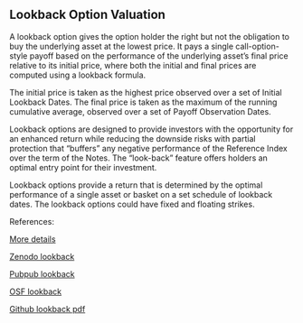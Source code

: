 ## Lookback Option Valuation
   
A lookback option gives the option holder the right but not the obligation to buy the underlying asset at the lowest price. It pays a single call-option-style payoff based on the performance of the underlying asset’s final price relative to its initial price, where both the initial and final prices are computed using a lookback formula.

The initial price is taken as the highest price observed over a set of Initial Lookback Dates. The final price is taken as the maximum of the running cumulative average, observed over a set of Payoff Observation Dates.

Lookback options are designed to provide investors with the opportunity for an enhanced return while reducing the downside risks with partial protection that “buffers” any negative performance of the Reference Index over the term of the Notes. The “look-back” feature offers holders an optimal entry point for their investment.

Lookback options provide a return that is determined by the optimal performance of a single asset or basket on a set schedule of lookback dates. The lookback options could have fixed and
floating strikes.



References:
   
[More details](./EqLookback-10.pdf)     
   
[Zenodo lookback](https://zenodo.org/record/5759630/files/Zenodo-EqLookback.pdf)
   
[Pubpub lookback](https://david.pubpub.org/pub/1v149gwd/release/1)
   
[OSF lookback](https://osf.io/my7zq/download)

[Github lookback pdf](https://ia903402.us.archive.org/9/items/eq-lookback-10/EqLookback-archive.pdf)  